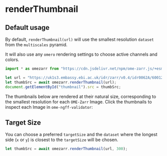 # renderThumbnail


## Default usage

By default, `renderThumbnail(url)` will use the smallest resolution `dataset` from the
`multiscales` pyramid.

It will also use any `omero` rendering settings to choose active channels and colors.

```js
import * as omezarr from "https://cdn.jsdelivr.net/npm/ome-zarr.js/+esm";

let url = "https://uk1s3.embassy.ebi.ac.uk/idr/zarr/v0.4/idr0062A/6001240.zarr";
let thumbSrc = await omezarr.renderThumbnail(url);
document.getElementById("thumbnail").src = thumbSrc;
```

The thumbnails below are rendered at their natural size, corresponding to the smallest
resolution for each `OME-Zarr` Image. Click the thumbnails to inspect each Image in `ome-ngff-validator`:

<script setup>
import Thumbnail from './components/Thumbnail.vue';
</script>

<ClientOnly>
<Thumbnail url="https://uk1s3.embassy.ebi.ac.uk/idr/zarr/v0.1/9836841.zarr" />
<Thumbnail url="https://uk1s3.embassy.ebi.ac.uk/idr/zarr/v0.2/idr0070A/9838562.zarr/0/" />
<Thumbnail url="https://uk1s3.embassy.ebi.ac.uk/idr/zarr/v0.4/idr0048A/9846151.zarr/0/" />
<Thumbnail url="https://uk1s3.embassy.ebi.ac.uk/idr/zarr/v0.4/idr0062A/6001240.zarr" />
<Thumbnail url="https://uk1s3.embassy.ebi.ac.uk/idr/zarr/v0.4/idr0083A/9822152.zarr" />
<Thumbnail url="https://uk1s3.embassy.ebi.ac.uk/idr/zarr/v0.5/idr0066/ExpD_chicken_embryo_MIP.ome.zarr" />
<Thumbnail url="https://uk1s3.embassy.ebi.ac.uk/idr/zarr/v0.3/idr0079A/9836998.zarr" />
</ClientOnly>

<div :class="$style.thumb_container"></div>

## Target Size

You can choose a preferred `targetSize` and the `dataset` where the longest side (`x` or `y`)
is closest to the `targetSize` will be chosen.

```js
let thumbSrc = await omezarr.renderThumbnail(url, 300);
```

<Thumbnail url="https://uk1s3.embassy.ebi.ac.uk/idr/zarr/v0.4/idr0048A/9846151.zarr/0/" targetSize=300 />
<Thumbnail url="https://uk1s3.embassy.ebi.ac.uk/idr/zarr/v0.4/idr0062A/6001240.zarr" targetSize=300 />
<Thumbnail url="https://uk1s3.embassy.ebi.ac.uk/idr/zarr/v0.3/idr0079A/9836998.zarr" targetSize=300 />

<div :class="$style.thumb_container"></div>

<style module>
.thumb_container {
  clear: left;
}
</style>

<!-- Check out the documentation for the [full list of markdown extensions](https://vitepress.dev/guide/markdown). -->

